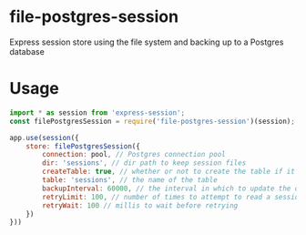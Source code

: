 # file-postgres-session
Express session store using the file system and backing up to a Postgres database

# Usage
```javascript
import * as session from 'express-session';
const filePostgresSession = require('file-postgres-session')(session);

app.use(session({
    store: filePostgresSession({
        connection: pool, // Postgres connection pool
        dir: 'sessions', // dir path to keep session files
        createTable: true, // whether or not to create the table if it doesn not exist
        table: 'sessions', // the name of the table
        backupInterval: 60000, // the interval in which to update the database, in millis
        retryLimit: 100, // number of times to attempt to read a session before failure, negative for infinite
        retryWait: 100 // millis to wait before retrying
    })
}))
```

